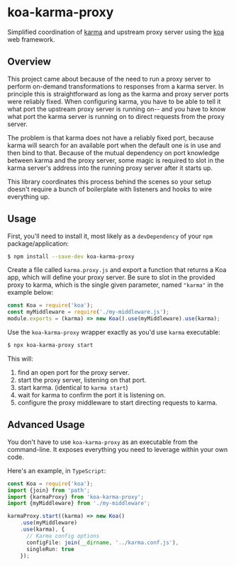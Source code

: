 # koa-karma-proxy

Simplified coordination of [karma](https://karma-runner.github.io/) and upstream proxy server using the [koa](https://koajs.com) web framework.

## Overview

This project came about because of the need to run a proxy server to perform on-demand transformations to responses from a karma server.  In principle this is straightforward as long as the karma and proxy server ports were reliably fixed.  When configuring karma, you have to be able to tell it what port the upstream proxy server is running on-- and you have to know what port the karma server is running on to direct requests from the proxy server.

The problem is that karma does not have a reliably fixed port, because karma will search for an available port when the default one is in use and then bind to that.  Because of the  mutual dependency on port knowledge between karma and the proxy server, some magic is required to slot in the karma server's address into the running proxy server after it starts up.

This library coordinates this process behind the scenes so your setup doesn't require a bunch of boilerplate with listeners and hooks to wire everything up.

## Usage

First, you'll need to install it, most likely as a `devDependency` of your `npm` package/application:

```sh
$ npm install --save-dev koa-karma-proxy
```

Create a file called `karma.proxy.js` and export a function that returns a Koa app, which will define your proxy server.  Be sure to slot in the provided proxy to karma, which is the single given parameter, named `"karma"` in the example below:

```js
const Koa = require('koa');
const myMiddleware = require('./my-middleware.js');
module.exports = (karma) => new Koa().use(myMiddleware).use(karma);
```

Use the `koa-karma-proxy` wrapper exactly as you'd use `karma` executable:

```sh
$ npx koa-karma-proxy start
```

This will:

1. find an open port for the proxy server.
2. start the proxy server, listening on that port.
3. start karma.  (identical to `karma start`)
4. wait for karma to confirm the port it is listening on.
5. configure the proxy middleware to start directing requests to karma.

## Advanced Usage

You don't have to use `koa-karma-proxy` as an executable from the command-line.  It exposes everything you need to leverage within your own code.

Here's an example, in `TypeScript`:

```ts
const Koa = require('koa');
import {join} from 'path';
import {karmaProxy} from 'koa-karma-proxy';
import {myMiddleware} from './my-middleware';

karmaProxy.start((karma) => new Koa()
    .use(myMiddleware)
    .use(karma), {
      // Karma config options
      configFile: join(__dirname, '../karma.conf.js'),
      singleRun: true
    });
```

